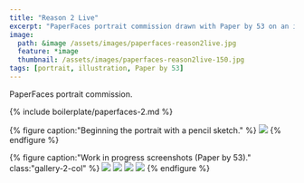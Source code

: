 ```yaml
---
title: "Reason 2 Live"
excerpt: "PaperFaces portrait commission drawn with Paper by 53 on an iPad."
image: 
  path: &image /assets/images/paperfaces-reason2live.jpg 
  feature: *image
  thumbnail: /assets/images/paperfaces-reason2live-150.jpg
tags: [portrait, illustration, Paper by 53]
---
```


PaperFaces portrait commission.

{% include boilerplate/paperfaces-2.md %}

{% figure caption:"Beginning the portrait with a pencil sketch." %}
[![](/assets/images/paperfaces-reason2live-process-1-750.jpg)](/assets/images/paperfaces-reason2live-process-1-lg.jpg)
{% endfigure %}

{% figure caption:"Work in progress screenshots (Paper by 53)." class:"gallery-2-col" %}
[![](/assets/images/paperfaces-reason2live-process-2-600.jpg)](/assets/images/paperfaces-reason2live-process-2-lg.jpg)
[![](/assets/images/paperfaces-reason2live-process-3-600.jpg)](/assets/images/paperfaces-reason2live-process-3-lg.jpg)
[![](/assets/images/paperfaces-reason2live-process-4-600.jpg)](/assets/images/paperfaces-reason2live-process-4-lg.jpg)
[![](/assets/images/paperfaces-reason2live-process-5-600.jpg)](/assets/images/paperfaces-reason2live-process-5-lg.jpg)
{% endfigure %}
